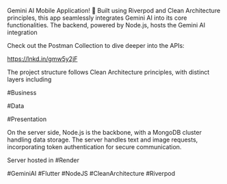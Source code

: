 Gemini AI Mobile Application! 🚀 Built using Riverpod and Clean Architecture principles, this app seamlessly integrates Gemini AI into its core functionalities. The backend, powered by Node.js, hosts the Gemini AI integration



Check out the Postman Collection to dive deeper into the APIs: 

https://lnkd.in/gmw5y2jF




The project structure follows Clean Architecture principles, with distinct layers including



#Business

#Data

#Presentation



On the server side, Node.js is the backbone, with a MongoDB cluster handling data storage. The server handles text and image requests, incorporating token authentication for secure communication.

Server hosted in #Render





#GeminiAI #Flutter #NodeJS #CleanArchitecture #Riverpod
